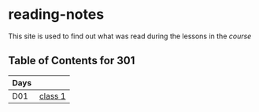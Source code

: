 # reading-notes

This site is used to find out what was read during the lessons in the *course*

## Table of Contents for 301
  
| Days  |       |
| ---   |   --- |
|  D01  |    [class 1](301/read01.md)   |
